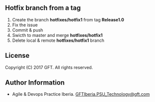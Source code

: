 ## Hotfix branch from a tag

 1. Create the branch **hotfixes/hotfix1** from tag **Release1.0**
 2. Fix the issue
 3. Commit & push
 4. Swicth to master and merge **hotfixes/hotfix1**
 5. Delete local & remote **hotfixes/hotfix1** branch

## License
Copyright (C) 2017 GFT. All rights reserved.

## Author Information
* Agile & Devops Practice Iberia. GFTIberia.PSU_Technology@gft.com
